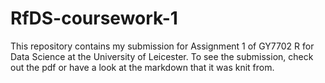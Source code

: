 # RfDS-coursework-1

This repository contains my submission for Assignment 1 of GY7702 R for Data Science at the University of Leicester. To see the submission, check out the pdf or have a look at the markdown that it was knit from.